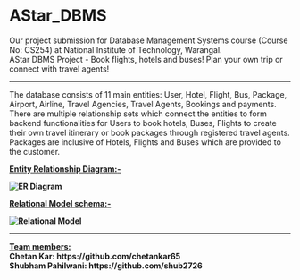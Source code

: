# AStar_DBMS
Our project submission for Database Management Systems course (Course No: CS254) at National Institute of Technology, Warangal.<br>
AStar DBMS Project - Book flights, hotels and buses! Plan your own trip or connect with travel agents!<br>
<hr>
The database consists of 11 main entities: User, Hotel, Flight, Bus, Package, Airport, Airline, Travel Agencies, Travel Agents, Bookings and payments.<br>
There are multiple relationship sets which connect the entities to form backend functionalities for Users to book hotels, Buses, Flights to create<br>
their own travel itinerary or book packages through registered travel agents. Packages are inclusive of Hotels, Flights and Buses which are provided to the customer.<br>

<u><b>Entity Relationship Diagram:<b>-</u> <br>

![ER Diagram](https://github.com/chetankar65/AStar_DBMS/assets/26086224/8c351437-4b73-46cd-92bb-d26916cd9da4)
<br>

<u><b>Relational Model schema:<b>-</u> <br>

![Relational Model](https://github.com/chetankar65/AStar_DBMS/assets/26086224/0a661005-ce88-4dbf-b1a4-ebfed1ff8198)
<br>
<hr>
<u>Team members: </u><br>
Chetan Kar: https://github.com/chetankar65 <br>
Shubham Pahilwani: https://github.com/shub2726 <br>


